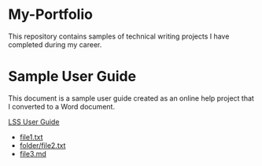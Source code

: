 # My-Portfolio
This repository contains samples of technical writing projects I have completed during my career. 
# Sample User Guide
This document is a sample user guide created as an online help project that I converted to a Word document.

[LSS User Guide](./lss_user_guide.docx)

- [file1.txt](.links/file1.txt)
- [folder/file2.txt](./folder/file2.txt)
- [file3.md](./file3.md)

